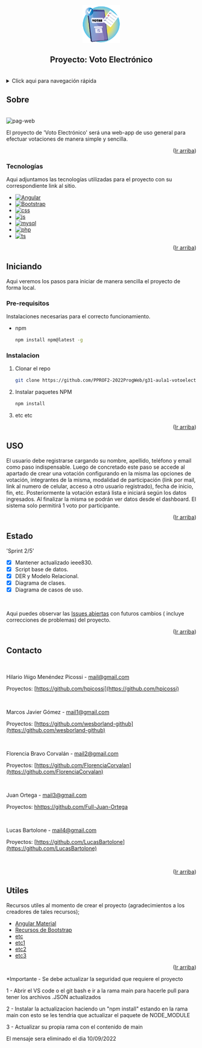 <a name="inicio"></a>
<br />
<div align="center">
    <img src="z - Proyecto 2021 - Voto/img/logos/logotipo_Mesa de trabajo 1.png" alt="Logo" width="100" height="100">
  </a>

  <h2 align="center">Proyecto: Voto Electrónico</h2>
  
  <br />
  
</div>



<!-- Contenido -->
<details>
  <summary>Click aqui para navegación rápida</summary>
  <ol>
    <li>
      <a href="#sobre">Sobre el proyecto</a>
      <ul>
        <li><a href="#tecnologías">Tecnologias utilizadas en el proyecto</a></li>
      </ul>
    </li>
    <li>
      <a href="#iniciando">Iniciando el proyecto</a>
      <ul>
        <li><a href="#pre-requisitos">Pre-requisitos</a></li>
        <li><a href="#instalacion">Instalación</a></li>
      </ul>
    </li>
    <li><a href="#uso">Uso</a></li>
    <li><a href="#estado">Estado actual</a></li>
    <li><a href="#contacto">Contacto</a></li>
    <li><a href="#utiles">Material útil</a></li>
  </ol>
</details>



<!-- SOBRE -->
## Sobre
<br />
<img src="http://imgfz.com/i/r0Q6hKe.png" alt="pag-web" border="0">
<br />

El proyecto de 'Voto Electrónico' será una web-app de uso general para efectuar votaciones de manera simple y sencilla.



<p align="right">(<a href="#inicio">Ir arriba</a>)</p>



### Tecnologías

Aqui adjuntamos las tecnologías utilizadas para el proyecto con su correspondiente link al sitio.

* [![Angular][Angular.io]][Angular-url]
* [![Bootstrap][Bootstrap.com]][Bootstrap-url]
* [![css][css.com]][css-url]
* [![js][js.com]][js-url]
* [![mysql][mysql.com]][mysql-url]
* [![php][php.com]][php-url]
* [![ts][ts.com]][ts-url]

<p align="right">(<a href="#inicio">Ir arriba</a>)</p>



<!-- INICIANDO EL PROYECTO -->
## Iniciando

Aqui veremos los pasos para iniciar de manera sencilla el proyecto de forma local.

### Pre-requisitos

Instalaciones necesarias para el correcto funcionamiento.

* npm
  ```sh
  npm install npm@latest -g
  ```

### Instalacion


1. Clonar el repo
   ```sh
   git clone https://github.com/PPROF2-2022ProgWeb/g31-aula1-votoelectronico-g31.git
   ```
3. Instalar paquetes NPM
   ```sh
   npm install
   ```
4. etc etc

<p align="right">(<a href="#inicio">Ir arriba</a>)</p>



<!-- USOS -->
## USO

El usuario debe registrarse cargando su nombre, apellido, teléfono y email como paso indispensable. Luego de concretado este paso se accede al apartado de crear una votación configurando en la misma las opciones de votación, integrantes de la misma, modalidad de participación (link por mail, link al numero de celular, acceso a otro usuario registrado), fecha de inicio, fin, etc. Posteriormente la votación estará lista e iniciará según los datos ingresados. Al finalizar la misma se podrán ver datos desde el dashboard.
El sistema solo permitirá 1 voto por participante.


<p align="right">(<a href="#inicio">Ir arriba</a>)</p>



<!-- Estado actual del proyecto -->
## Estado

'Sprint 2/5'

- [x] Mantener actualizado ieee830.
- [x] Script base de datos.
- [x] DER y Modelo Relacional.
- [x] Diagrama de clases.
- [x] Diagrama de casos de uso.
 
 <br />
 
Aqui puedes observar las [Issues abiertas](https://github.com/PPROF2-2022ProgWeb/g31-aula1-votoelectronico-g31/issues) con futuros cambios ( incluye correcciones de problemas) del proyecto.

<p align="right">(<a href="#inicio">Ir arriba</a>)</p>



<!-- Contacto -->
## Contacto

<br />

Hilario Iñigo Menéndez Picossi - mail@gmail.com

Proyectos: [https://github.com/hpicossi](https://github.com/hpicossi)

<br />

Marcos Javier Gómez - mail1@gmail.com

Proyectos: [https://github.com/wesborland-github](https://github.com/wesborland-github)

<br />

Florencia Bravo Corvalán - mail2@gmail.com

Proyectos: [https://github.com/FlorenciaCorvalan](https://github.com/FlorenciaCorvalan)

<br />

Juan Ortega - mail3@gmail.com

Proyectos: [hhttps://github.com/Full-Juan-Ortega](https://github.com/Full-Juan-Ortega)

<br />

Lucas Bartolone - mail4@gmail.com

Proyectos: [https://github.com/LucasBartolone](https://github.com/LucasBartolone)

<br />

<p align="right">(<a href="#inicio">Ir arriba</a>)</p>



<!-- Links útiles -->
## Utiles

Recursos utiles al momento de crear el proyecto (agradecimientos a los creadores de tales recursos);

* [Angular Material](https://material.angular.io/)
* [Recursos de Bootstrap](https://startbootstrap.com/bootstrap-resources)
* [etc](etc)
* [etc1](etc1)
* [etc2](etc2)
* [etc3](etc3)


<p align="right">(<a href="#inicio">Ir arriba</a>)</p>



<!-- Imagenes -->

[Angular.io]: https://img.shields.io/badge/Angular-DD0031?style=for-the-badge&logo=angular&logoColor=white
[Angular-url]: https://angular.io/
[Bootstrap.com]: https://img.shields.io/badge/Bootstrap-563D7C?style=for-the-badge&logo=bootstrap&logoColor=white
[Bootstrap-url]: https://getbootstrap.com
[css.com]: https://img.shields.io/badge/CSS-black?style=for-the-badge&logo=CSS3&logoColor=red
[css-url]: https://www.w3schools.com/css/
[js.com]: https://img.shields.io/badge/Javascript-F7DF1E?style=for-the-badge&logo=javascript&logoColor=black
[js-url]: https://www.javascript.com/
[mysql.com]: https://img.shields.io/badge/MySQL-blue?style=for-the-badge&logo=MySQL&logoColor=FFF
[mysql-url]: https://www.mysql.com/
[php.com]: https://img.shields.io/badge/PHP-777BB4?style=for-the-badge&logo=php&logoColor=white
[php-url]: https://www.php.net/
[ts.com]: https://img.shields.io/badge/Typescript-3178C6?style=for-the-badge&logo=typescript&logoColor=white
[ts-url]: https://www.typescriptlang.org/



<!-- FIN -->



*Importante - Se debe actualizar la seguridad que requiere el proyecto

1 - Abrir el VS code o el git bash e ir a la rama main para hacerle pull para tener los archivos .JSON actualizados

2 - Instalar la actualizacion haciendo un "npm install" estando en la rama main con esto se les tendria que actualizar el paquete de NODE_MODULE

3 - Actualizar su propia rama con el contenido de main

El mensaje sera eliminado el dia 10/09/2022
